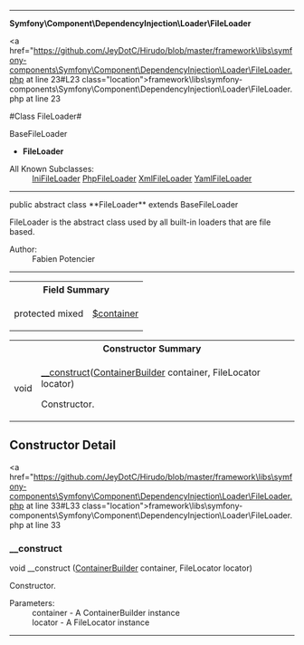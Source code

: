 
- - -

**Symfony\Component\DependencyInjection\Loader\FileLoader**


<a href="https://github.com/JeyDotC/Hirudo/blob/master/framework\libs\symfony-components\Symfony\Component\DependencyInjection\Loader\FileLoader.php at line 23#L23 class="location">framework\libs\symfony-components\Symfony\Component\DependencyInjection\Loader\FileLoader.php at line 23</a>

#Class FileLoader#

BaseFileLoader
* **FileLoader**


<dl>
<dt>All Known Subclasses:</dt>
<dd><a href="https://github.com/JeyDotC/Hirudo-docs/blob/master/symfony/component/dependencyinjection/loader/inifileloader.html">IniFileLoader</a> <a href="https://github.com/JeyDotC/Hirudo-docs/blob/master/symfony/component/dependencyinjection/loader/phpfileloader.html">PhpFileLoader</a> <a href="https://github.com/JeyDotC/Hirudo-docs/blob/master/symfony/component/dependencyinjection/loader/xmlfileloader.html">XmlFileLoader</a> <a href="https://github.com/JeyDotC/Hirudo-docs/blob/master/symfony/component/dependencyinjection/loader/yamlfileloader.html">YamlFileLoader</a> </dd>
</dl>



- - -

<p class="signature">public abstract  class **FileLoader**
extends BaseFileLoader

</p>

<div class="comment" id="overview_description"><p>FileLoader is the abstract class used by all built-in loaders that are file based.</p></div>

<dl>
<dt>Author:</dt>
<dd>Fabien Potencier <fabien@symfony.com></dd>
</dl>


- - -



<table id="summary_field">
<tr><th colspan="2">Field Summary</th></tr>
<tr>
<td><span class='k'>protected </span> <span class='nx'>mixed</span></td>
<td class="description"><p class="name" ><a href="#container"> $container</a>
                                </p></td>
</tr>
</table>

<table id="summary_constructor">
<tr><th colspan="2">Constructor Summary</th></tr>
<tr>
<td><span class='k'></span> <span class='nx'>void</span></td>
<td class="description"><p class="name"><a href="#__construct">__construct</a>(<a href="../../../../symfony/component/dependencyinjection/containerbuilder.html">ContainerBuilder</a> container, FileLocator locator)</p><p class="description">Constructor.</p></td>
</tr>
</table>

<h2 id="detail_method">Constructor Detail</h2>

<a href="https://github.com/JeyDotC/Hirudo/blob/master/framework\libs\symfony-components\Symfony\Component\DependencyInjection\Loader\FileLoader.php at line 33#L33 class="location">framework\libs\symfony-components\Symfony\Component\DependencyInjection\Loader\FileLoader.php at line 33</a>

<h3 id="__construct">__construct</h3>
<span class='k'></span> <span class='nx'>void</span> <span class='nf'>__construct</span> (<a href="../../../../symfony/component/dependencyinjection/containerbuilder.html">ContainerBuilder</a> container, FileLocator locator)

<div class="details">
<p>Constructor.</p><dl>
<dt>Parameters:</dt>
<dd>container - A ContainerBuilder instance</dd>
<dd>locator - A FileLocator instance</dd>
</dl>
</div>

- - -

